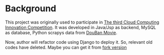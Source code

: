 # Background

This project was originally used to participate in [The third Cloud Computing Innovation Competition](http://www.sa0000000ikr.com/33757). It was developed in
Java/Jsp as backend, MySQL as database, Python scrapys data from [DouBan Movie](https://movie.douban.com/review/best/).

Now, author will refactor code using Django to deploy it. So, relevant old codes have deleted. Maybe you can get it from
[fork version](https://github.com/witnesslq/generic-video-content-recommendation)
